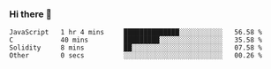 ### Hi there 👋

<!--START_SECTION:waka-->

```text
JavaScript   1 hr 4 mins     ██████████████░░░░░░░░░░░   56.58 %
C            40 mins         █████████░░░░░░░░░░░░░░░░   35.58 %
Solidity     8 mins          ██░░░░░░░░░░░░░░░░░░░░░░░   07.58 %
Other        0 secs          ░░░░░░░░░░░░░░░░░░░░░░░░░   00.26 %
```

<!--END_SECTION:waka-->
<!--
**Boombag0607/Boombag0607** is a ✨ _special_ ✨ repository because its `README.md` (this file) appears on your GitHub profile.

Here are some ideas to get you started:

- 🔭 I’m currently working on ...
- 🌱 I’m currently learning ...
- 👯 I’m looking to collaborate on ...
- 🤔 I’m looking for help with ...
- 💬 Ask me about ...
- 📫 How to reach me: ...
- 😄 Pronouns: ...
- ⚡ Fun fact: ...
-->
